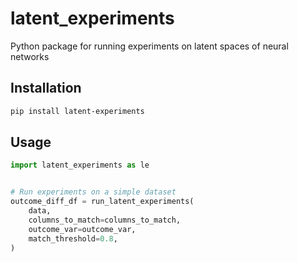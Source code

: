 # latent_experiments

Python package for running experiments on latent spaces of neural networks

## Installation

```bash
pip install latent-experiments
```

## Usage

```python
import latent_experiments as le


# Run experiments on a simple dataset
outcome_diff_df = run_latent_experiments(
    data,
    columns_to_match=columns_to_match,
    outcome_var=outcome_var,
    match_threshold=0.8,
)
```
